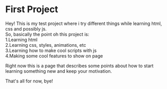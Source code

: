 # First Project

Hey! This is my test project where i try different things while learning html, css and possibly js.  
So, basically the point oh this project is:  
1.Learning html  
2.Learning css, styles, animations, etc  
3.Learning how to make cool scripts with js  
4.Making some cool features to show on page  

Right now this is a page that describes some points about how to start learning something new and keep your motivation.  
  
That's all for now, bye!
